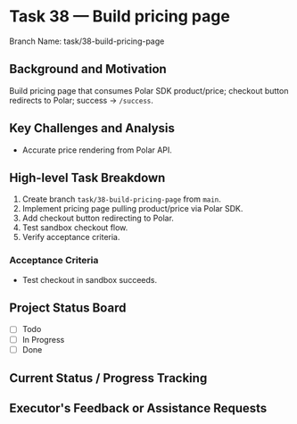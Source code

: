# Task 38 — Build pricing page

Branch Name: task/38-build-pricing-page

## Background and Motivation
Build pricing page that consumes Polar SDK product/price; checkout button redirects to Polar; success → `/success`.

## Key Challenges and Analysis
- Accurate price rendering from Polar API.

## High-level Task Breakdown
1. Create branch `task/38-build-pricing-page` from `main`.
2. Implement pricing page pulling product/price via Polar SDK.
3. Add checkout button redirecting to Polar.
4. Test sandbox checkout flow.
5. Verify acceptance criteria.

### Acceptance Criteria
- Test checkout in sandbox succeeds.

## Project Status Board
- [ ] Todo
- [ ] In Progress
- [ ] Done

## Current Status / Progress Tracking

## Executor's Feedback or Assistance Requests
